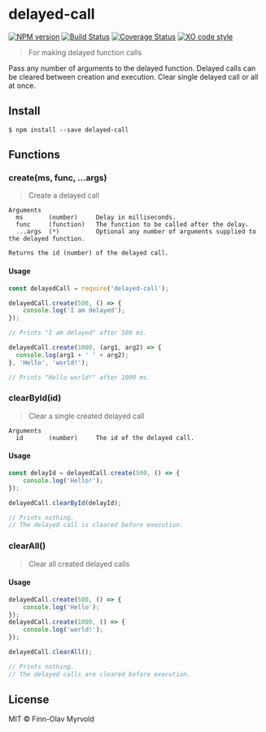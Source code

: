 # delayed-call

[![NPM version](https://img.shields.io/npm/v/delayed-call.svg)](https://www.npmjs.org/package/delayed-call) [![Build Status](https://travis-ci.org/finnolav/delayed-call.svg?branch=master)](https://travis-ci.org/finnolav/delayed-call) [![Coverage Status](https://coveralls.io/repos/github/finnolav/delayed-call/badge.svg?branch=master)](https://coveralls.io/github/finnolav/delayed-call?branch=master) [![XO code style](https://img.shields.io/badge/code_style-XO-5ed9c7.svg)](https://github.com/sindresorhus/xo)


> For making delayed function calls

Pass any number of arguments to the delayed function. Delayed calls can be cleared between creation and execution. Clear single delayed call or all at once.

## Install

```
$ npm install --save delayed-call
```

## Functions

### create(ms, func, ...args)
> Create a delayed call

```
Arguments
  ms       (number)     Delay in milliseconds.
  func     (function)   The function to be called after the delay.
  ...args  (*)          Optional any number of arguments supplied to the delayed function.

Returns the id (number) of the delayed call.
```

#### Usage
```js
const delayedCall = require('delayed-call');
```

```js
delayedCall.create(500, () => {
    console.log('I am delayed');
});

// Prints "I am delayed" after 500 ms.
```

```js
delayedCall.create(1000, (arg1, arg2) => {
  console.log(arg1 + ' ' + arg2);
}, 'Hello', 'world!');

// Prints "Hello world!" after 1000 ms.
```

### clearById(id)
> Clear a single created delayed call

```
Arguments
  id       (number)     The id of the delayed call.
```

#### Usage
```js
const delayId = delayedCall.create(500, () => {
    console.log('Hello!');
});

delayedCall.clearById(delayId);

// Prints nothing.
// The delayed call is cleared before execution.
```

### clearAll()
> Clear all created delayed calls

#### Usage
```js
delayedCall.create(500, () => {
    console.log('Hello');
});
delayedCall.create(1000, () => {
    console.log('world!');
});

delayedCall.clearAll();

// Prints nothing.
// The delayed calls are cleared before execution.
```


## License

MIT © Finn-Olav Myrvold
